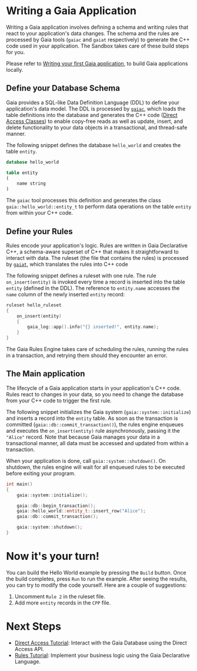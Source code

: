 # Writing a Gaia Application

Writing a Gaia application involves defining a schema and writing rules that react to your application's data changes.
The schema and the rules are processed by Gaia tools (`gaiac` and `gaiat` respectively) to generate the C++ code used in
your application. The Sandbox takes care of these build steps for you.

Please refer to
[Writing your first Gaia application](https://gaia-platform.github.io/gaia-platform-docs.io/articles/tutorials/writing-first-gaia-application.html),
to build Gaia applications locally.

## Define your Database Schema

Gaia provides a SQL-like Data Definition Language (DDL) to define your application's data model. The DDL is processed by
[`gaiac`](https://gaia-platform.github.io/gaia-platform-docs.io/articles/tools/tool-gaiac.html), which loads the table
definitions into the database and generates the C++ code
([Direct Access Classes](https://gaia-platform.github.io/gaia-platform-docs.io/articles/apps-direct-access.html))
to enable copy-free reads as well as update, insert, and delete functionality to your data objects in a transactional,
and thread-safe manner.

The following snippet defines the database `hello_world` and creates the table `entity`.
```sql
database hello_world

table entity
(
    name string
)
```

The `gaiac` tool processes this definition and generates the class `gaia::hello_world::entity_t` to perform data
operations on the table `entity` from within your C++ code.

## Define your Rules

Rules encode your application's logic. Rules are written in Gaia Declarative C++, a schema-aware superset of C++ that
makes it straightforward to interact with data. The ruleset (the file that contains the rules) is processed
by [`gaiat`](https://gaia-platform.github.io/gaia-platform-docs.io/articles/tools/tool-gaiat.html), which translates the
rules into C++ code

The following snippet defines a ruleset with one rule. The rule `on_insert(entity)` is invoked every time a record is
inserted into the table `entity` (defined in the DDL). The reference to `entity.name` accesses the `name` column of the
newly inserted  `entity` record:
```cpp
ruleset hello_ruleset
{
    on_insert(entity)
    {
        gaia_log::app().info("{} inserted!", entity.name);
    }
}
```

The Gaia Rules Engine takes care of scheduling the rules, running the rules in a transaction, and retrying them should
they encounter an error.

## The Main application

The lifecycle of a Gaia application starts in your application's C++ code. Rules react to changes in your data, so you
need to change the database from your C++ code to trigger the first rule.

The following snippet initializes the Gaia system (`gaia::system::initialize`) and inserts a record into the `entity`
table. As soon as the transaction is committed (`gaia::db::commit_transaction()`), the rules engine enqueues and executes
the `on_insert(entity)` rule asynchronously, passing it the `"Alice"` record. Note that because Gaia manages your data
in a transactional manner, all data must be accessed and updated from within a transaction.

When your application is done, call `gaia::system::shutdown()`. On shutdown, the rules engine will wait for all enqueued
rules to be executed before exiting your program.
```cpp
int main()
{
    gaia::system::initialize();

    gaia::db::begin_transaction();
    gaia::hello_world::entity_t::insert_row("Alice");
    gaia::db::commit_transaction();

    gaia::system::shutdown();
}
```

# Now it's your turn!

You can build the Hello World example by pressing the `Build` button. Once the build completes, press `Run` to
run the example. After seeing the results, you can try to modify the code yourself. Here are a
couple of suggestions:

1. Uncomment `Rule 2` in the ruleset file.
2. Add more `entity` records in the `CPP` file.

# Next Steps
- <a href="https://sandbox.gaiaplatform.io/?scenario=direct_access" target="_parent">Direct Access Tutorial</a>: Interact with the Gaia
  Database using the Direct Access API.
- <a href="https://sandbox.gaiaplatform.io/?scenario=rules" target="_parent">Rules Tutorial</a>: Implement your business logic using the
  Gaia Declarative Language.
